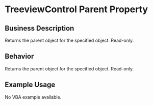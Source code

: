 # TreeviewControl Parent Property

## Business Description
Returns the parent object for the specified object. Read-only.

## Behavior
Returns the parent object for the specified object. Read-only.

## Example Usage
No VBA example available.